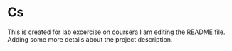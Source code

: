 # Cs
This is created for lab excercise on coursera
I am editing the README file. Adding some more details about the project description.
